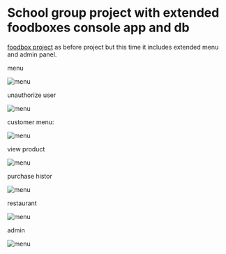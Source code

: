 # School group project with extended foodboxes console app and db

[foodbox project](https://github.com/shenolosman/foodbox-saving-with-console-app-with-db) as before project but this time it includes extended menu and admin panel.

menu

![menu](https://i.ibb.co/pXqxFwy/image.png "menu")

unauthorize user

![menu](https://i.ibb.co/j3kRCTW/image.png "menu")

customer menu:

![menu](https://i.ibb.co/B661B2J/image.png "menu")


view product

![menu](https://i.ibb.co/smHmD3Z/image.png "menu")

purchase histor

![menu](https://i.ibb.co/m537H1J/image.png "menu")

restaurant 

![menu](https://i.ibb.co/6Dg8MjH/image.png "menu")

admin

![menu](https://i.ibb.co/Qf0LF2R/image.png "menu")
